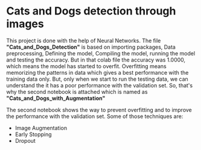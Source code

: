 <h1>Cats and Dogs detection through images</h1>

<p>This project is done with the help of Neural Networks. The file <b>"Cats_and_Dogs_Detection"</b> is based on importing packages, Data preprocessing, Defining the model, Compiling the model, running the model and testing the accuracy. But in that colab file the accuracy was 1.0000, which means the model has started to overfit. Overfitting means memorizing the patterns in data which gives a best performance with the training data only. But, only when we start to run the testing data, we can understand the it has a poor performance with the validation set. So, that's why the second notebook is attached which is named as <b>"Cats_and_Dogs_with_Augmentation"</b></p>
<break/>

<p>The second notebook shows the way to prevent overfitting and to improve the performance with the validation set. Some of those techniques are:
<ul style="list-style-type:disc"><li>Image Augmentation</li>
    <li>Early Stopping</li>
    <li>Dropout</li>
</ul></p>
